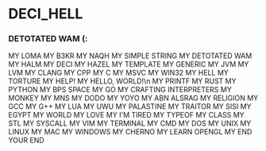 # DECI_HELL
### DETOTATED WAM (:
MY LOMA MY B3KR MY NAQH MY SIMPLE STRING MY DETOTATED WAM MY HALM MY DECI MY HAZEL MY TEMPLATE MY GENERIC MY JVM MY LVM MY CLANG MY CPP MY C MY MSVC MY WIN32 MY HELL MY TORTURE MY HELP! MY HELLO, WORLD!\n MY PRINTF MY RUST MY PYTHON MY BPS SPACE MY GO MY CRAFTING INTERPRETERS MY MONKEY MY MNS MY DODO MY YOYO MY ABN ALSRAG MY RELIGION MY GCC MY G++ MY LUA MY UWU MY PALASTINE MY TRAITOR MY SISI MY EGYPT MY WORLD MY LOVE MY I'M TIRED MY TYPEOF MY CLASS MY STL MY SYSCALL MY VIM MY TERMINAL MY CMD MY DOS MY UNIX MY LINUX MY MAC MY WINDOWS MY CHERNO MY LEARN OPENGL MY END YOUR END
